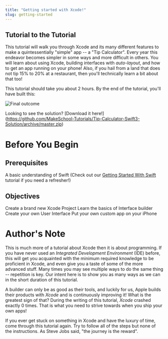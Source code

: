 ```yaml
---
title: "Getting started with Xcode!"
slug: getting-started
---
```


## Tutorial to the Tutorial

This tutorial will walk you through Xcode and its many different features to make a quintessentially "simple" app -- a "Tip Calculator". Every year this endeavor becomes simpler in some ways and more difficult in others. You will learn about using Xcode, building interfaces with _auto-layout_, and how to get an app running on your phone! Also, if you hail from a land that does not tip 15% to 20% at a restaurant, then you'll technically learn a bit about that too!

This tutorial should take you about 2 hours. By the end of the tutorial, you'll have built this:

![Final outcome](./final.png)

Looking to see the solution? [Download it here!] (https://github.com/MakeSchool-Tutorials/Tip-Calculator-Swift3-Solution/archive/master.zip)

# Before You Begin

## Prerequisites

A basic understanding of Swift (Check out our [Getting Started With Swift](https://www.makeschool.com/academy/tutorial/getting-started-with-xcode-swift/get-started-with-xcode) tutorial if you need a refresher!)
## Objectives

Create a brand new Xcode Project
Learn the basics of Interface builder
Create your own User Interface
Put your own custom app on your iPhone


# Author's Note

This is much more of a tutorial about Xcode then it is about programming. If you have never used an _Integrated Development Environment_ (IDE) before, this will get you acquainted with the minimum required knowledge to be proficient in Xcode, and even give you a taste of some of the more advanced stuff. Many times you may see multiple ways to do the same thing -- repetition is key. Our intent here is to show you as many ways as we can in the short duration of this tutorial.

A builder can only be as good as their tools, and luckily for us, Apple builds their products with _Xcode_ and is continuously improving it! What is the greatest sign of that? During the writing of this tutorial, _Xcode_ crashed exactly 0 times. That is what you need to strive towards when you ship your own apps!

If you ever get stuck on something in Xcode and have the luxury of time, come through this tutorial again. Try to follow all of the steps but none of the instructions. As Steve Jobs said, "the journey is the reward".
